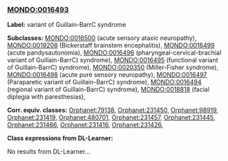 
### [MONDO:0016493](http://purl.obolibrary.org/obo/MONDO_0016493)
**Label:** variant of Guillain-BarrC syndrome

**Subclasses:** [MONDO:0016500](http://purl.obolibrary.org/obo/MONDO_0016500) (acute sensory ataxic neuropathy), [MONDO:0019208](http://purl.obolibrary.org/obo/MONDO_0019208) (Bickerstaff brainstem encephalitis), [MONDO:0016499](http://purl.obolibrary.org/obo/MONDO_0016499) (acute pandysautonomia), [MONDO:0016496](http://purl.obolibrary.org/obo/MONDO_0016496) (pharyngeal-cervical-brachial variant of Guillain-BarrC) syndrome), [MONDO:0016495](http://purl.obolibrary.org/obo/MONDO_0016495) (functional variant of Guillain-BarrC) syndrome), [MONDO:0020350](http://purl.obolibrary.org/obo/MONDO_0020350) (Miller-Fisher syndrome), [MONDO:0016498](http://purl.obolibrary.org/obo/MONDO_0016498) (acute pure sensory neuropathy), [MONDO:0016497](http://purl.obolibrary.org/obo/MONDO_0016497) (Paraparetic variant of Guillain-BarrC) syndrome), [MONDO:0016494](http://purl.obolibrary.org/obo/MONDO_0016494) (regional variant of Guillain-BarrC) syndrome), [MONDO:0018818](http://purl.obolibrary.org/obo/MONDO_0018818) (facial diplegia with paresthesias), 

**Corr. equiv. classes:** [Orphanet:79138](http://www.orpha.net/ORDO/Orphanet_79138), [Orphanet:231450](http://www.orpha.net/ORDO/Orphanet_231450), [Orphanet:98919](http://www.orpha.net/ORDO/Orphanet_98919), [Orphanet:231419](http://www.orpha.net/ORDO/Orphanet_231419), [Orphanet:480701](http://www.orpha.net/ORDO/Orphanet_480701), [Orphanet:231457](http://www.orpha.net/ORDO/Orphanet_231457), [Orphanet:231445](http://www.orpha.net/ORDO/Orphanet_231445), [Orphanet:231466](http://www.orpha.net/ORDO/Orphanet_231466), [Orphanet:231416](http://www.orpha.net/ORDO/Orphanet_231416), [Orphanet:231426](http://www.orpha.net/ORDO/Orphanet_231426), 

**Class expressions from DL-Learner:**

No results from DL-Learner...



